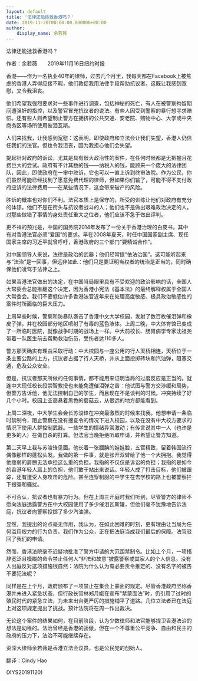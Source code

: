 ```yaml
---
layout: default
title: '法律还能拯救香港吗？'
date: 2019-11-20T00:00:00.000000+08:00
author:
    display_name: 余若薇
---
```


法律还能拯救香港吗？

作者：余若薇　　2019年11月16日纽约时报

香港——作为一名执业40年的律师，过去几个月里，我每天都在Facebook上被焦虑的香港人弄得应接不暇，他们敦促我用法律手段帮助抗议者。这既让我感到宽慰，又令我沮丧。

他们希望我强烈要求对一些事件进行调查，包括神秘的死亡，有人在被警察拘留期间遭强奸的指控，以及警官冒充抗议者的说法。有些人因受到警察的暴行想寻求赔偿。还有些人则希望制止警方在拥挤的公共交通、安老院、购物中心、大学或中央商务区等场所使用催泪瓦斯。

人们来找我，让我感到宽慰：这表明，即使政府和立法会让我们失望，香港人仍信任我们的法官。但也令我沮丧，因为我担心他们会失望。

提起针对政府的诉讼，尤其是具有很大政治性的案件，在任何时候都是无把握且花费巨大的尝试。政府有不计其数的钱——纳税人的钱，能顾来一个庞大的法律团队，因此，即使政府在一审中败诉，它也可以一直上诉到终审法院。作为公民，你们虽然可能已经找到了愿意免费代理的律师，但如果你们输了，可能不得不支付政府应诉的法律费用——在某些情况下，这会带来破产的风险。

胜诉的概率也对你们不利。法官本质上是保守的，所受的训练让他们对政府有充分的体谅。他们不是在街头与抗议者战斗的人；他们也不是做出艰难政治决定的人。对那些做错了事情的身处责任重大之位者，他们应该不急于做出评判。

更不祥的预兆是，中国的国务院2014年发布了一份关于香港治理的白皮书，其中有对香港法官必须“爱国”的要求。早在2008年夏天，时任中国国家副主席、现任国家主席的习近平就曾呼吁，香港政府的三个部门“要精诚合作”。

对中国领导人来说，法律是政治的武器；他们经常提“依法治国”。这可能听起来与“法治”是一回事，但远非如此：他们只是要证明当权者的统治是正当的，同时确保他们凌驾于法律之上。

如果香港法官做出的决定，在中国当局眼里具有不受欢迎的政治影响的话，全国人大常委会总能推翻这个决定，因为香港小宪法《基本法》的最终解释权属于全国人大常委会。我们不要低估许多香港法官近年来在处理高度敏感、极具政治敏感性的案件时所面临的巨大压力。

上周早些时候，警察和防暴队袭击了香港中文大学校园，发射了数百枚催泪弹和橡皮子弹，并在校园部分地区喷射了有毒的蓝色液体。上周二晚，中大体育馆已变成了一所临时医院，就像战争时期的战场上一样。中大前校长、肠胃病学专家沈祖尧带着一队医生前去帮助救治伤员，受伤者达110多人。

警方那天确实有理由采取行动：中大校园与一座公用的行人天桥相连，天桥位于一条主要公路的上方，抗议者占据了行人天桥，并从上面投掷砖块和汽油弹，阻塞交通，危及公众安全。

但是，抗议者那天所做的任何事情，都不能用来证明当局的过度反应是正当的。就连中大现任校长段崇智教授也未能免遭催泪弹之苦：他试图与警方交涉缓和局势，但警方告诉他，他无法控制自己的学生，而且现在不是谈判的时候。冲突持续了好几个小时。校园上空高悬着黑色的蘑菇云，从很远的地方都能看到。

上周二深夜，中大学生会会长苏浚锋在冲突最激烈的时候来找我。他想申请一条临时禁制令，阻止警察在没有搜查令的情况下进入校园，以及在没有中大校方要求的情况下使用人群控制武器。一些学生的情绪异常激动；有传言说其中一人（也许是更多的人）在做自杀的打算。但法官当晚拒绝听取申请，并希望让警方知道。

第二天早上我与苏浚锋见面。他长着一张腼腆的娃娃脸，五官精致，留着韩国流行偶像那样的蓬松头发。我做的第一件事，就是张开双臂给了他一个大拥抱。我觉得他瘦弱的肩膀无法承担这么重的负担。我指的不仅仅是诉讼的负担；我指的是如今的香港年轻人肩上的负担，他们敢于站出来说话。年轻人成了打击目标，他们被跟踪，还有遭受人身攻击的危险。甚至连穿制服的中学生在去学校的路上也被警察拦下搜查和骚扰。

不可否认，抗议者也有暴力行为。但在上周三开庭时我们听到，尽管警方的律师不愿向法庭透露警方在中大校园使用了多少催泪瓦斯罐，但他们毫不犹豫地告诉法庭，抗议者向警察投掷了多少汽油弹。

显然，我提出的论点毫无作用，我认为，在如此困难的时刻，更有理由让当局为任何滥用权力的行为负责。我们作为公众，正在把法庭当成我们最后的保障。法官驳回了我们的申请。

然而，香港法院毫不迟疑地批准了警方申请的大范围禁制令。比如上个月，一项措辞宽泛且模糊的命令禁止任何人“非法和故意”披露警察或其家人的个人信息。没有人出庭反对这项措施很自然：法院为什么认为有必要责令推定的、没有名字的被告不要犯法呢？

同样是在上个月，政府颁布了一项禁止在集会上蒙面的规定。尽管香港政府坚称香港并未进入紧急状态，但行政长官林郑月娥在宣布“禁蒙面法”时，仍引用了过时的殖民时代的紧急立法，为未来出台更严厉的措施铺平了道路。几位立法者已在法庭上对这项规定提出了挑战。预计法院将在周一作出裁决。

无论这个案件的结果如何，在目前阶段，认为少数律师和法官能够捍卫香港法治的想法是幼稚的。法治曾经是香港的骄傲，但在一个不尊重公平竞争、自由和民主的政府的压力下，法治不可能继续存在。

资深大律师余若薇是香港立法会议员，也是公民党的创始人。

翻译：Cindy Hao

(XYS20191120)

